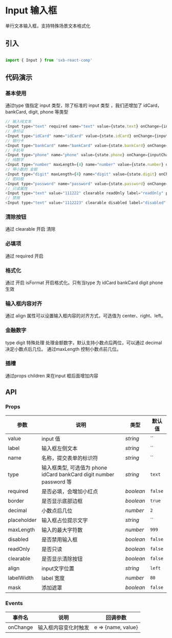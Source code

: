 # Input 输入框

单行文本输入框，支持特殊场景文本格式化

## 引入

```js

import { Input } from 'sxb-react-comp'

```
## 代码演示
### 基本使用

通过type 值指定 input 类型，除了标准的 input 类型 ，我们还增加了 idCard，bankCard, digit, phone 等类型

```js
// 输入纯文本
<Input type="text" required name="text" value={state.text} onChange={inputChange} label="普通文本"  clearable maxLength="5" placeholder="随便说点儿什么"  />
// 身份证
<Input type="idCard" name="idCard" value={state.idCard} onChange={inputChange} clearable label="身份证" placeholder="18位身份证"  />
// 银行卡
<Input type="bankCard" name="bankCard" value={state.bankCard} onChange={inputChange} clearable label="银行卡" placeholder="请输入银行卡"  />
// 手机号
<Input type="phone" name="phone" value={state.phone} onChange={inputChange} clearable label="手机号" placeholder="随便说点儿什么"  />
// 纯数字
<Input type="number" maxLength={4} name="number" value={state.number} onChange={inputChange} clearable label="验证码" placeholder="请输入四位验证码" />
// 带小数的 金额
<Input type="digit" maxLength={4} name="digit" value={state.digit} onChange={inputChange} clearable label="带小数" placeholder="随便说点儿什么"  />
// 密码框
<Input type="password" name="password" value={state.password} onChange={inputChange} clearable label="密码" placeholder="随便说点儿什么"  />
// 只读属性
<Input type="text" value="111222" clearable readOnly label="readOnly" placeholder="随便说点儿什么"  />
// 禁用
<Input type="text" value="1112223" clearable disabled label="disabled" placeholder="随便说点儿什么"  />
```

### 清除按钮
通过 clearable 开启 清除

### 必填项
通过 required 开启

### 格式化
通过 开启 isFormat 开启格式化。只有当type 为 idCard bankCard digit phone 生效

### 输入框内容对齐
通过 align 属性可以设置输入框内容的对齐方式，可选值为 center、right、left。
### 金融数字

type digit 特殊处理 处理金额数字，默认支持小数点后两位，可以通过 decimal 决定小数点后几位。
通过maxLength 控制小数点前几位。

### 插槽

通过props children 来在input 框后面增加内容


## API

### Props

| 参数 | 说明 | 类型 | 默认值 |
| --- | --- | --- | --- |
| value | input 值 | _string_ | `` |
| label | 输入框左侧文本 | _string_ | `` |
| name  | 名称，提交表单的标识符 | _string_ | `` |
| type | 输入框类型, 可选值为 phone idCard bankCard digit number password 等 | _string_ | `text` |
| required | 是否必填，会增加小红点 | _boolean_ | `false` |
| border | 是否显示底部边框 | _boolean_ | `true` |
| decimal | 小数点后几位 | _number_ | `2` |
| placeholder | 输入框占位提示文字 | _string_ | `` |
| maxLength | 输入的最大字符数 | _number_ | `999` |
| disabled | 是否禁用输入框 | _boolean_ | `false` |
| readOnly | 是否只读 | _boolean_ | `false` |
| clearable | 是否显示清除按钮 | _boolean_ | `false` |
| align | input文字位置 | _string_ | `left` |
| labelWidth | label 宽度 | _number_ | `80` |
| mask | 添加遮罩 | _boolean_ | `false` |


### Events
| 事件名 | 说明 | 回调参数 |
| --- | --- | --- |
| onChange | 输入框内容变化时触发 | e => {name, value} |
